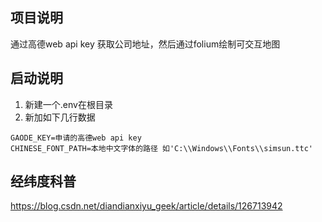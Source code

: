 ## 项目说明
通过高德web api key 获取公司地址，然后通过folium绘制可交互地图

## 启动说明
1. 新建一个.env在根目录
2. 新加如下几行数据
```shell
GAODE_KEY=申请的高德web api key
CHINESE_FONT_PATH=本地中文字体的路径 如'C:\\Windows\\Fonts\\simsun.ttc'
```

## 经纬度科普
https://blog.csdn.net/diandianxiyu_geek/article/details/126713942